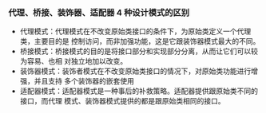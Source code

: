 ### 代理、桥接、装饰器、适配器 4 种设计模式的区别



* 代理模式：代理模式在不改变原始类接口的条件下，为原始类定义一个代理类，主要目的是
控制访问，而非加强功能，这是它跟装饰器模式最大的不同。
* 桥接模式：桥接模式的目的是将接口部分和实现部分分离，从而让它们可以较为容易、也相
  对独立地加以改变。
* 装饰器模式：装饰者模式在不改变原始类接口的情况下，对原始类功能进行增强，并且支持
  多个装饰器的嵌套使用
* 适配器模式：适配器模式是一种事后的补救策略。适配器提供跟原始类不同的接口，而代理
  模式、装饰器模式提供的都是跟原始类相同的接口。